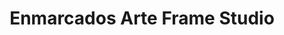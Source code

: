 ---
title: "Enmarcados Arte Frame Studio"
url: /san-juan/enmarcados-arte-frame-studio/
shop: frame
---